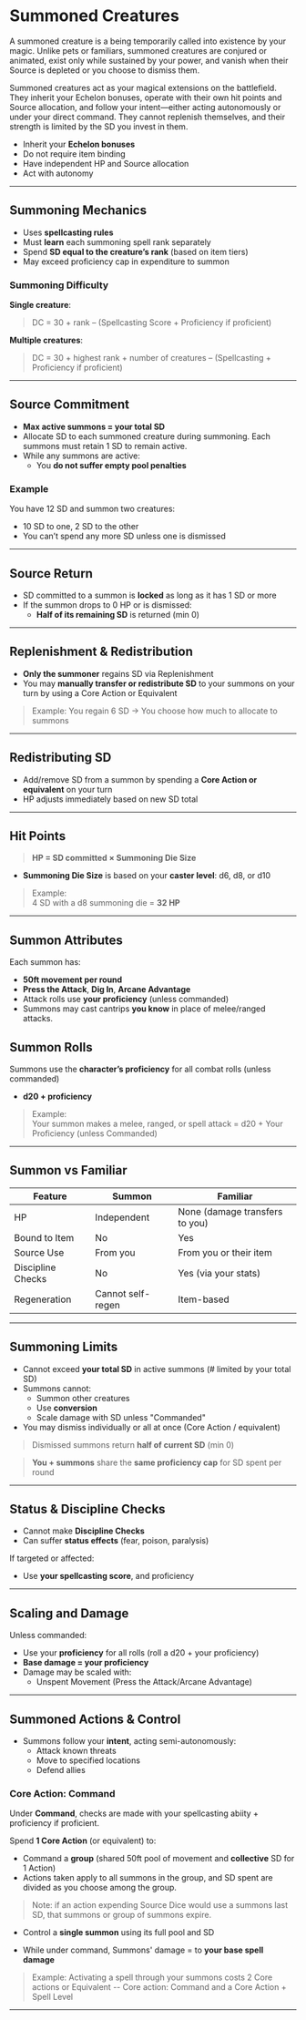 # Summoned Creatures

A summoned creature is a being temporarily called into existence by your magic. Unlike pets or familiars, summoned creatures are conjured or animated, exist only while sustained by your power, and vanish when their Source is depleted or you choose to dismiss them.

Summoned creatures act as your magical extensions on the battlefield. They inherit your Echelon bonuses, operate with their own hit points and Source allocation, and follow your intent—either acting autonomously or under your direct command. They cannot replenish themselves, and their strength is limited by the SD you invest in them.

- Inherit your **Echelon bonuses**
- Do not require item binding
- Have independent HP and Source allocation
- Act with autonomy

---

## Summoning Mechanics

- Uses **spellcasting rules**
- Must **learn** each summoning spell rank separately
- Spend **SD equal to the creature’s rank** (based on item tiers)
- May exceed proficiency cap in expenditure to summon 

### Summoning Difficulty

**Single creature**:
> DC = 30 + rank – (Spellcasting Score + Proficiency if proficient)

**Multiple creatures**:
> DC = 30 + highest rank + number of creatures – (Spellcasting + Proficiency if proficient)

---

## Source Commitment

- **Max active summons = your total SD**
- Allocate SD to each summoned creature during summoning. Each summons must retain 1 SD to remain active.
- While any summons are active:
  - You **do not suffer empty pool penalties**

### Example

You have 12 SD and summon two creatures:
- 10 SD to one, 2 SD to the other  
- You can’t spend any more SD unless one is dismissed

---

## Source Return

- SD committed to a summon is **locked** as long as it has 1 SD or more
- If the summon drops to 0 HP or is dismissed:
  - **Half of its remaining SD** is returned (min 0)

---

## Replenishment & Redistribution

- **Only the summoner** regains SD via Replenishment
- You may **manually transfer or redistribute SD** to your summons on your turn by using a Core Action or Equivalent

> Example: You regain 6 SD → You choose how much to allocate to summons

---

## Redistributing SD

- Add/remove SD from a summon by spending a **Core Action or equivalent** on your turn
- HP adjusts immediately based on new SD total

---

## Hit Points

> **HP = SD committed × Summoning Die Size**

- **Summoning Die Size** is based on your **caster level**: d6, d8, or d10

> Example:  
4 SD with a d8 summoning die = **32 HP**

---

## Summon Attributes

Each summon has:

- **50ft movement per round**
- **Press the Attack**, **Dig In**, **Arcane Advantage**
- Attack rolls use **your proficiency** (unless commanded)
- Summons may cast cantrips **you know** in place of melee/ranged attacks.

## Summon Rolls

Summons use the **character’s proficiency** for all combat rolls (unless commanded)

- **d20 + proficiency**  

> Example:  
> Your summon makes a melee, ranged, or spell attack = d20 + Your Proficiency (unless Commanded)

---

## Summon vs Familiar

| Feature              | Summon               | Familiar              |
|----------------------|----------------------|------------------------|
| HP                   | Independent           | None (damage transfers to you) |
| Bound to Item        | No                    | Yes                   |
| Source Use           | From you              | From you or their item |
| Discipline Checks    | No                    | Yes (via your stats)  |
| Regeneration         | Cannot self-regen     | Item-based            |

---

## Summoning Limits

- Cannot exceed **your total SD** in active summons (# limited by your total SD)
- Summons cannot:
  - Summon other creatures
  - Use **conversion**
  - Scale damage with SD unless "Commanded"
- You may dismiss individually or all at once (Core Action / equivalent)

> Dismissed summons return **half of current SD** (min 0)

> **You + summons** share the **same proficiency cap** for SD spent per round

---

## Status & Discipline Checks

- Cannot make **Discipline Checks**
- Can suffer **status effects** (fear, poison, paralysis)

If targeted or affected:
- Use **your spellcasting score**, and proficiency

---

## Scaling and Damage

Unless commanded:

- Use your **proficiency** for all rolls (roll a d20 + your proficiency)
- **Base damage = your proficiency**
- Damage may be scaled with:
  - Unspent Movement (Press the Attack/Arcane Advantage)

---

## Summoned Actions & Control

- Summons follow your **intent**, acting semi-autonomously:
  - Attack known threats
  - Move to specified locations
  - Defend allies

### Core Action: Command

Under **Command**, checks are made with your spellcasting abiity + proficiency if proficient.

Spend **1 Core Action** (or equivalent) to:

- Command a **group** (shared 50ft pool of movement and **collective** SD for 1 Action) 
- Actions taken apply to all summons in the group, and SD spent are divided as you choose among the group.
> Note: if an action expending Source Dice would use a summons last SD, that summons or group of summons expire.

- Control a **single summon** using its full pool and SD

- While under command, Summons' damage = to **your base spell damage**

> Example: Activating a spell through your summons costs 2 Core actions or Equivalent -- Core action: Command and a Core Action + Spell Level 

---



